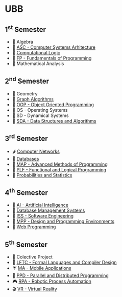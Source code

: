 # UBB

## 1<sup>st</sup> Semester
- :broccoli: Algebra
- :green_apple: [ASC - Computer Systems Arhitecture](1stSemester/ASC)
- :pear: [Computational Logic](1stSemester/Logic)
- :kiwi_fruit: [FP - Fundamentals of Programming](1stSemester/FP)
- :avocado: Mathematical Analysis

## 2<sup>nd</sup> Semester
- :mango: Geometry
- :pineapple: [Graph Algorithms](2ndSemester/Graphs)
- :banana: [OOP - Object Oriented Programming](2ndSemester/OOP)
- :lemon: OS - Operating Systems
- :melon: SD - Dynamical Systems
- :mandarin: [SDA - Data Structures and Algorithms](2ndSemester/SDA)

## 3<sup>rd</sup> Semester
- :hot_pepper: [Computer Networks](3rdSemester/Networks)
- :watermelon: [Databases](3rdSemester/Databases)
- :mushroom: [MAP - Advanced Methods of Programming](3rdSemester/MAP)
- :cherries: [PLF - Functional and Logical Programming](3rdSemester/PLF)
- :strawberry: [Probabilities and Statistics](3rdSemester/ProbabilitiesAndStatistics)

## 4<sup>th</sup> Semester
- :fox_face: [AI - Artificial Intelligence](4thSemester/AI)
- :hedgehog: [Database Management Systems](4thSemester/Databases)
- :tiger: [ISS - Software Engineering](4thSemester/ISS)
- :lion: [MPP - Design and Programming Environments](4thSemester/MPP)
- :horse: [Web Programming](4thSemester/Web)

## 5<sup>th</sup> Semester
- :space_invader: Colective Project
- :crystal_ball: [LFTC - Formal Languages and Compiler Design](5thSemester/LFTC)
- :umbrella: [MA - Mobile Applications](5thSemester/MA)
- :grapes: [PPD - Parallel and Distributed Programming](5thSemester/PPD)
- :video_game: [RPA - Robotic Process Automation](5thSemester/RPA)
- :clapper: [VR - Virtual Reality](5thSemester/VR)
